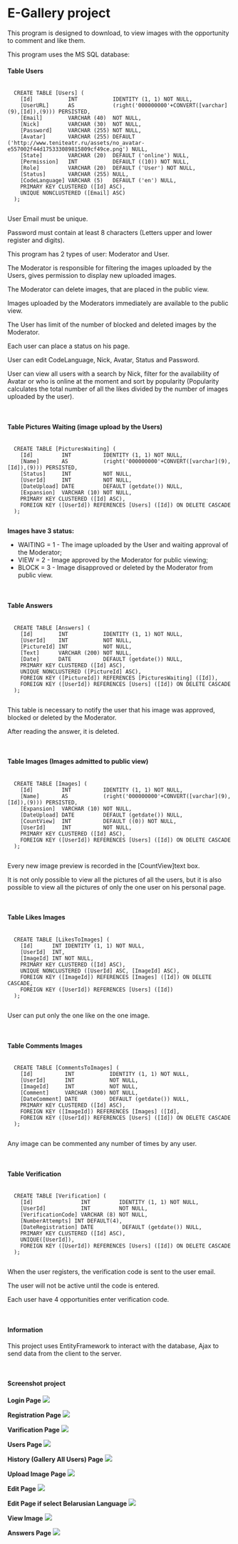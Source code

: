 <h1>E-Gallery project</h1>
<p>This program is designed to download, to view images with the opportunity to comment and like them. </p>
<p>This program uses the MS SQL database:</p>
<h4>Table Users</h4>
<pre>
  <code>
  CREATE TABLE [Users] (
    [Id]           INT           IDENTITY (1, 1) NOT NULL,
    [UserURL]      AS            (right('000000000'+CONVERT([varchar](9),[Id]),(9))) PERSISTED,
    [Email]        VARCHAR (40)  NOT NULL,
    [Nick]         VARCHAR (30)  NOT NULL,
    [Password]     VARCHAR (255) NOT NULL,
    [Avatar]       VARCHAR (255) DEFAULT ('http://www.teniteatr.ru/assets/no_avatar-e557002f44d175333089815809cf49ce.png') NULL,
    [State]        VARCHAR (20)  DEFAULT ('online') NULL,
    [Permission]   INT           DEFAULT ((10)) NOT NULL,
    [Role]         VARCHAR (20)  DEFAULT ('User') NOT NULL,
    [Status]       VARCHAR (255) NULL,
    [CodeLanguage] VARCHAR (5)   DEFAULT ('en') NULL,
    PRIMARY KEY CLUSTERED ([Id] ASC),
    UNIQUE NONCLUSTERED ([Email] ASC)
  );
  </code>
</pre>

<p>User Email must be unique.</p>
<p>Password must contain at least 8 characters (Letters upper and lower register and digits).</p>
<p>This program has 2 types of user: Moderator and User.</p>
<p>The Moderator is responsible for filtering the images uploaded by the Users, gives permission to display new uploaded images.</p>
<p>The Moderator can delete images, that are placed in the public view.</p>
<p>Images uploaded by the Moderators  immediately are available to the public view.</p>
<p>The User has limit of the number of blocked and deleted images by the Moderator.</p>
<p>Each user can place a status on his page.</p>
<p>User can  edit CodeLanguage, Nick, Avatar, Status and Password.</p>
<p>User can view all users with a search by Nick, filter for the availability of Avatar or who is online at the moment and sort by popularity (Popularity calculates the total number of all the likes divided by the number of images uploaded by the user).</p>
<br/>

<h4>Table Pictures Waiting (image upload by the Users)</h4>
<pre>
  <code>
  CREATE TABLE [PicturesWaiting] (
    [Id]         INT          IDENTITY (1, 1) NOT NULL,
    [Name]       AS           (right('000000000'+CONVERT([varchar](9),[Id]),(9))) PERSISTED,
    [Status]     INT          NOT NULL,
    [UserId]     INT          NOT NULL,
    [DateUpload] DATE         DEFAULT (getdate()) NULL,
    [Expansion]  VARCHAR (10) NOT NULL,
    PRIMARY KEY CLUSTERED ([Id] ASC),
    FOREIGN KEY ([UserId]) REFERENCES [Users] ([Id]) ON DELETE CASCADE
  );
  </code>
</pre>
<b>Images have 3 status:</b>
<ul>
  <li>WAITING = 1 - The image uploaded by the User and waiting approval of the Moderator;</li>
  <li>VIEW = 2 - Image approved by the Moderator for public viewing;</li>
  <li>BLOCK = 3 - Image disapproved or deleted by the Moderator from public view.</li>
</ul>
<br/>

<h4>Table Answers</h4>
<pre>
  <code>
  CREATE TABLE [Answers] (
    [Id]        INT           IDENTITY (1, 1) NOT NULL,
    [UserId]    INT           NOT NULL,
    [PictureId] INT           NOT NULL,
    [Text]      VARCHAR (200) NOT NULL,
    [Date]      DATE          DEFAULT (getdate()) NULL,
    PRIMARY KEY CLUSTERED ([Id] ASC),
    UNIQUE NONCLUSTERED ([PictureId] ASC),
    FOREIGN KEY ([PictureId]) REFERENCES [PicturesWaiting] ([Id]),
    FOREIGN KEY ([UserId]) REFERENCES [Users] ([Id]) ON DELETE CASCADE
  );
  </code>
</pre>
<p>This table is necessary to notify the user that his image was approved, blocked or deleted by the Moderator.</p>
<p>After reading the answer, it is deleted.</p>
<br/>

<h4>Table Images (Images admitted to public view)</h4>
<pre>
  <code>
  CREATE TABLE [Images] (
    [Id]         INT          IDENTITY (1, 1) NOT NULL,
    [Name]       AS           (right('000000000'+CONVERT([varchar](9),[Id]),(9))) PERSISTED,
    [Expansion]  VARCHAR (10) NOT NULL,
    [DateUpload] DATE         DEFAULT (getdate()) NULL,
    [CountView]  INT          DEFAULT ((0)) NOT NULL,
    [UserId]     INT          NOT NULL,
    PRIMARY KEY CLUSTERED ([Id] ASC),
    FOREIGN KEY ([UserId]) REFERENCES [Users] ([Id]) ON DELETE CASCADE
  );
  </code>
</pre>
<p>Every new image preview is recorded in the [CountView]text box.</p>
<p>It is not only possible to view all the pictures of all the users, but it is also possible to view all the pictures of only the one user on his personal page.</p>
<br/>

<h4>Table Likes Images</h4>
<pre>
  <code>
  CREATE TABLE [LikesToImages] (
    [Id]      INT IDENTITY (1, 1) NOT NULL,
    [UserId]  INT,
    [ImageId] INT NOT NULL,
    PRIMARY KEY CLUSTERED ([Id] ASC),
    UNIQUE NONCLUSTERED ([UserId] ASC, [ImageId] ASC),
    FOREIGN KEY ([ImageId]) REFERENCES [Images] ([Id]) ON DELETE CASCADE,
    FOREIGN KEY ([UserId]) REFERENCES [Users] ([Id]) 
  );
  </code>
</pre>

<p>User can put only the one like on the one image.</p>
<br/>

<h4>Table Comments Images</h4>
<pre>
  <code>
  CREATE TABLE [CommentsToImages] (
    [Id]          INT           IDENTITY (1, 1) NOT NULL,
    [UserId]      INT           NOT NULL,
    [ImageId]     INT           NOT NULL,
    [Comment]     VARCHAR (300) NOT NULL,
    [DateComment] DATE          DEFAULT (getdate()) NULL,
    PRIMARY KEY CLUSTERED ([Id] ASC),
    FOREIGN KEY ([ImageId]) REFERENCES [Images] ([Id],
    FOREIGN KEY ([UserId]) REFERENCES [Users] ([Id]) ON DELETE CASCADE
  );
  </code>
</pre>

<p>Any image can be commented any number of times by any user.</p>
<br/>

<h4>Table Verification</h4>
<pre>
  <code>
  CREATE TABLE [Verification] (
    [Id]               INT         IDENTITY (1, 1) NOT NULL,
    [UserId]           INT         NOT NULL,
    [VerificationCode] VARCHAR (8) NOT NULL,
    [NumberAttempts] INT DEFAULT(4),
    [DateRegistration] DATE         DEFAULT (getdate()) NULL,
    PRIMARY KEY CLUSTERED ([Id] ASC),
    UNIQUE([UserId]),
    FOREIGN KEY ([UserId]) REFERENCES [Users] ([Id]) ON DELETE CASCADE
  );
  </code>
</pre>

<p>When the user registers, the verification code is sent to the user email.</p>
<p>The user will not be active until the code is entered.</p>
<p>Each user have 4 opportunities enter verification code.</p>

<br/>

<h4>Information</h4>

<p>This project uses EntityFramework to interact with the database, Ajax to send data from the client to the server.</p>
<br/>

<h4>Screenshot project</h4>

<b>Login Page</b>
<img src="https://pp.userapi.com/c836322/v836322646/39ceb/1TypI2qAfVA.jpg"/>

<b>Registration Page</b>
<img src="https://pp.userapi.com/c836322/v836322646/39cf4/apuf_W5XOWI.jpg"/>

<b>Varification Page</b>
<img src="https://pp.userapi.com/c837138/v837138646/53d93/kcSZ9iisLUU.jpg"/>

<b>Users Page</b>
<img src="https://pp.userapi.com/c836322/v836322646/39d08/GBlCJb0BWSQ.jpg"/>

<b>History (Gallery All Users) Page</b>
<img src="https://pp.userapi.com/c836322/v836322646/39ce2/QsG4iFZrVco.jpg"/>

<b>Upload Image Page</b>
<img src="https://pp.userapi.com/c836322/v836322646/39cfe/feUw93yA3YQ.jpg"/>

<b>Edit Page</b>
<img src="https://pp.userapi.com/c837138/v837138646/539b2/bByKaMrxYOU.jpg"/>

<b>Edit Page if select Belarusian Language</b>
<img src="https://pp.userapi.com/c837138/v837138646/539bc/JKqJb2EbSHU.jpg"/>

<b>View Image</b>
<img src="https://pp.userapi.com/c836322/v836322646/39d12/6JrMooAVUFU.jpg"/>

<b>Answers Page</b>
<img src="https://cs7066.userapi.com/c837537/v837537646/3e539/huRDL3NgV1o.jpg"/>













